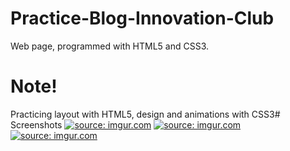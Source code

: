 # Practice-Blog-Innovation-Club
Web page, programmed with HTML5 and CSS3.
# Note!
Practicing layout with HTML5, design and animations with CSS3# Screenshots
<a href="https://imgur.com/iOQlOZd"><img src="https://i.imgur.com/iOQlOZd.png" title="source: imgur.com" /></a>
<a href="https://imgur.com/rZSwqbN"><img src="https://i.imgur.com/rZSwqbN.png" title="source: imgur.com" /></a>
<a href="https://imgur.com/u5P1U5e"><img src="https://i.imgur.com/u5P1U5e.png" title="source: imgur.com" /></a>
